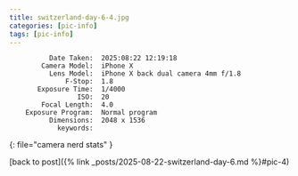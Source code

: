 ```yaml
---
title: switzerland-day-6-4.jpg
categories: [pic-info]
tags: [pic-info]
---
```


```text
          Date Taken:  2025:08:22 12:19:18
        Camera Model:  iPhone X
          Lens Model:  iPhone X back dual camera 4mm f/1.8
              F-Stop:  1.8
       Exposure Time:  1/4000
                 ISO:  20
        Focal Length:  4.0
    Exposure Program:  Normal program
          Dimensions:  2048 x 1536
            keywords:  
```
{: file="camera nerd stats" }

[back to post]({% link _posts/2025-08-22-switzerland-day-6.md %}#pic-4)